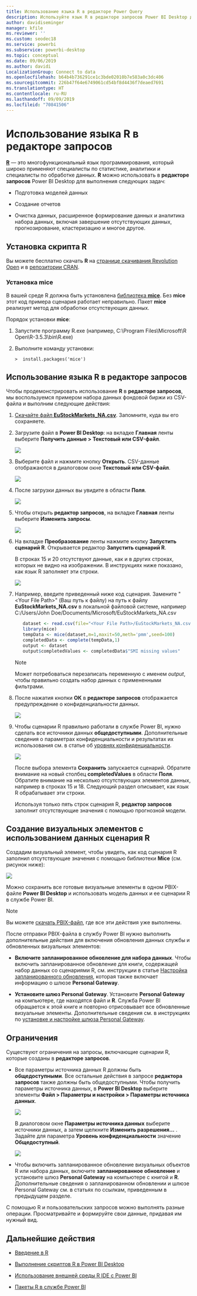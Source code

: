 ```yaml
---
title: Использование языка R в редакторе Power Query
description: Используйте язык R в редакторе запросов Power BI Desktop для расширенной аналитики
author: davidiseminger
manager: kfile
ms.reviewer: ''
ms.custom: seodec18
ms.service: powerbi
ms.subservice: powerbi-desktop
ms.topic: conceptual
ms.date: 09/06/2019
ms.author: davidi
LocalizationGroup: Connect to data
ms.openlocfilehash: b64b4b736291ce1c3bde02010b7e583a0c3dc406
ms.sourcegitcommit: 226b47f64e6749061cd54bf8d4436f7deaed7691
ms.translationtype: HT
ms.contentlocale: ru-RU
ms.lasthandoff: 09/09/2019
ms.locfileid: "70841506"
---
```

# <a name="use-r-in-query-editor"></a>Использование языка R в редакторе запросов

[**R**](https://mran.microsoft.com/documents/what-is-r) — это многофункциональный язык программирования, который широко применяют специалисты по статистике, аналитики и специалисты по обработке данных. **R** можно использовать в **редакторе запросов** Power BI Desktop для выполнения следующих задач:

* Подготовка моделей данных

* Создание отчетов

* Очистка данных, расширенное формирование данных и аналитика набора данных, включая завершение отсутствующих данных, прогнозирование, кластеризацию и многое другое.  

## <a name="install-r"></a>Установка скрипта R

Вы можете бесплатно скачать **R** на [странице скачивания Revolution Open](https://mran.revolutionanalytics.com/download/) и в [репозитории CRAN](https://cran.r-project.org/bin/windows/base/).

### <a name="install-mice"></a>Установка mice

В вашей среде R должна быть установлена [библиотека **mice**](https://www.rdocumentation.org/packages/mice/versions/3.5.0/topics/mice). Без **mice** этот код примера сценария работает неправильно. Пакет **mice** реализует метод для обработки отсутствующих данных.

Порядок установки **mice**:

1. Запустите программу R.exe (например, C:\Program Files\Microsoft\R Open\R-3.5.3\bin\R.exe)  

2. Выполните команду установки:

   ``` 
   >  install.packages('mice') 
   ```

## <a name="use-r-in-query-editor"></a>Использование языка R в редакторе запросов

Чтобы продемонстрировать использование **R** в **редакторе запросов**, мы воспользуемся примером набора данных фондовой биржи из CSV-файла и выполним следующие действия:

1. [Скачайте файл **EuStockMarkets_NA.csv**](http://download.microsoft.com/download/F/8/A/F8AA9DC9-8545-4AAE-9305-27AD1D01DC03/EuStockMarkets_NA.csv). Запомните, куда вы его сохраняете.

1. Загрузите файл в **Power BI Desktop**: на вкладке **Главная** ленты выберите **Получить данные > Текстовый или CSV-файл**.

   ![](media/desktop-r-in-query-editor/r-in-query-editor_1.png)

1. Выберите файл и нажмите кнопку **Открыть**. CSV-данные отображаются в диалоговом окне **Текстовый или CSV-файл**.

   ![](media/desktop-r-in-query-editor/r-in-query-editor_2.png)

1. После загрузки данных вы увидите в области **Поля**.

   ![](media/desktop-r-in-query-editor/r-in-query-editor_3.png)

1. Чтобы открыть **редактор запросов**, на вкладке **Главная** ленты выберите **Изменить запросы**.

   ![](media/desktop-r-in-query-editor/r-in-query-editor_4.png)

1. На вкладке **Преобразование** ленты нажмите кнопку **Запустить сценарий R**. Открывается редактор **Запустить сценарий R**.  

   В строках 15 и 20 отсутствуют данные, как и в других строках, которых не видно на изображении. В инструкциях ниже показано, как язык R заполняет эти строки.

   ![](media/desktop-r-in-query-editor/r-in-query-editor_5d.png)

1. Например, введите приведенный ниже код сценария. Замените "&lt;Your File Path&gt;" (Ваш путь к файлу) на путь к файлу **EuStockMarkets_NA.csv** в локальной файловой системе, например C:/Users/John Doe/Documents/Microsoft/EuStockMarkets_NA.csv

    ```r
       dataset <- read.csv(file="<Your File Path>/EuStockMarkets_NA.csv", header=TRUE, sep=",")
       library(mice)
       tempData <- mice(dataset,m=1,maxit=50,meth='pmm',seed=100)
       completedData <- complete(tempData,1)
       output <- dataset
       output$completedValues <- completedData$"SMI missing values"
    ```

    > [!NOTE]
    > Может потребоваться перезаписать переменную с именем *output*, чтобы правильно создать набор данных с примененными фильтрами.

7. После нажатия кнопки **ОК** в **редакторе запросов** отображается предупреждение о конфиденциальности данных.

   ![](media/desktop-r-in-query-editor/r-in-query-editor_6.png)
8. Чтобы сценарии R правильно работали в службе Power BI, нужно сделать все источники данных **общедоступными**. Дополнительные сведения о параметрах конфиденциальности и результатах их использования см. в статье об [уровнях конфиденциальности](desktop-privacy-levels.md).

   ![](media/desktop-r-in-query-editor/r-in-query-editor_7.png)

   После выбора элемента **Сохранить** запускается сценарий. Обратите внимание на новый столбец **completedValues** в области **Поля**. Обратите внимание на несколько отсутствующих элементов данных, например в строках 15 и 18. Следующий раздел описывает, как язык R обрабатывает эти строки.

   Используя только пять строк сценария R, **редактор запросов** заполнит отсутствующие значения с помощью прогнозной модели.

## <a name="create-visuals-from-r-script-data"></a>Создание визуальных элементов с использованием данных сценария R

Создадим визуальный элемент, чтобы увидеть, как код сценария R заполнил отсутствующие значения с помощью библиотеки **Mice** (см. рисунок ниже):

![](media/desktop-r-in-query-editor/r-in-query-editor_8a.png)

Можно сохранить все готовые визуальные элементы в одном PBIX-файле **Power BI Desktop** и использовать модель данных и ее сценарии R в службе Power BI.

> [!NOTE]
> Вы можете [скачать PBIX-файл](http://download.microsoft.com/download/F/8/A/F8AA9DC9-8545-4AAE-9305-27AD1D01DC03/Complete%20Values%20with%20R%20in%20PQ.pbix), где все эти действия уже выполнены.

После отправки PBIX-файла в службу Power BI нужно выполнить дополнительные действия для включения обновления данных службы и обновленных визуальных элементов:  

* **Включите запланированное обновление для набора данных**. Чтобы включить запланированное обновление для книги, содержащей набор данных со сценариями R, см. инструкции в статье [Настройка запланированного обновления](refresh-scheduled-refresh.md), которая также включает информацию о шлюзе **Personal Gateway**.

* **Установите шлюз Personal Gateway**. Установите **Personal Gateway** на компьютере, где находятся файл и **R**. Служба Power BI обращается к этой книге и повторно отрисовывает все обновленные визуальные элементы. Дополнительные сведения см. в инструкциях по [установке и настройке шлюза Personal Gateway](service-gateway-personal-mode.md).

## <a name="limitations"></a>Ограничения

Существуют ограничения на запросы, включающие сценарии R, которые созданы в **редакторе запросов**.

* Все параметры источника данных R должны быть **общедоступными**. Все остальные действия в запросе **редактора запросов** также должны быть общедоступными. Чтобы получить параметры источника данных, в **Power BI Desktop** выберите элементы **Файл > Параметры и настройки > Параметры источника данных**.

  ![](media/desktop-r-in-query-editor/r-in-query-editor_9.png)

  В диалоговом окне **Параметры источника данных** выберите источники данных, а затем щелкните **Изменить разрешения...** .  Задайте для параметра **Уровень конфиденциальности** значение **Общедоступный**.

  ![](media/desktop-r-in-query-editor/r-in-query-editor_10.png)    
* Чтобы включить запланированное обновление визуальных объектов R или набора данных, включите **запланированное обновление** и установите шлюз **Personal Gateway** на компьютере с книгой и **R**. Дополнительные сведения о запланированном обновлении и шлюзе Personal Gateway см. в статьях по ссылкам, приведенным в предыдущем разделе.

С помощью R и пользовательских запросов можно выполнять разные операции. Просматривайте и формируйте свои данные, придавая им нужный вид.

## <a name="next-steps"></a>Дальнейшие действия

* [Введение в R](https://mran.microsoft.com/documents/what-is-r) 

* [Выполнение скриптов R в Power BI Desktop](desktop-r-scripts.md) 

* [Использование внешней среды R IDE с Power BI](desktop-r-ide.md) 

* [Пакеты R в службе Power BI](service-r-packages-support.md)
